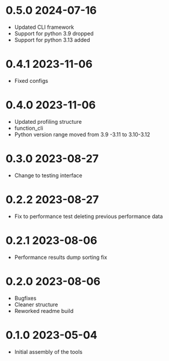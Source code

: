 # 0.5.0 2024-07-16

- Updated CLI framework
- Support for python 3.9 dropped
- Support for python 3.13 added

# 0.4.1 2023-11-06

- Fixed configs

# 0.4.0 2023-11-06

- Updated profiling structure
- function_cli
- Python version range moved from 3.9 -3.11 to 3.10-3.12

# 0.3.0 2023-08-27

- Change to testing interface

# 0.2.2 2023-08-27

- Fix to performance test deleting previous performance data

# 0.2.1 2023-08-06

- Performance results dump sorting fix

# 0.2.0 2023-08-06

- Bugfixes
- Cleaner structure
- Reworked readme build

# 0.1.0 2023-05-04

- Initial assembly of the tools

